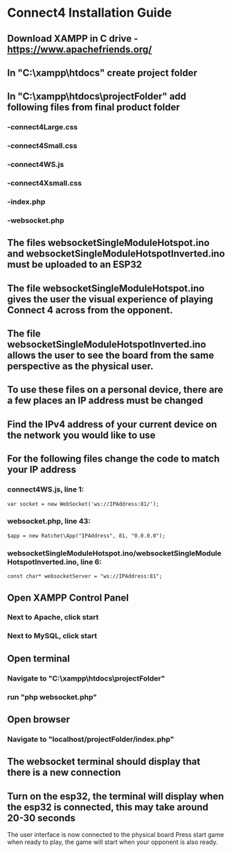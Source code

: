 # **Connect4 Installation Guide**

## Download XAMPP in C drive - https://www.apachefriends.org/

## In "C:\xampp\htdocs" create project folder

## In "C:\xampp\htdocs\projectFolder" add following files from final product folder
  ### -connect4Large.css
  ### -connect4Small.css
  ### -connect4WS.js
  ### -connect4Xsmall.css
  ### -index.php
  ### -websocket.php

## The files websocketSingleModuleHotspot.ino and websocketSingleModuleHotspotInverted.ino must be uploaded to an ESP32
## The file websocketSingleModuleHotspot.ino gives the user the visual experience of playing Connect 4 across from the opponent.
## The file websocketSingleModuleHotspotInverted.ino allows the user to see the board from the same perspective as the physical user.

## To use these files on a personal device, there are a few places an IP address must be changed
## Find the IPv4 address of your current device on the network you would like to use

## For the following files change the code to match your IP address
  ### connect4WS.js, line 1:
    var socket = new WebSocket('ws://IPAddress:81/');
  ### websocket.php, line 43:
    $app = new Ratchet\App("IPAddress", 81, "0.0.0.0");
  ### websocketSingleModuleHotspot.ino/websocketSingleModuleHotspotInverted.ino, line 6:
    const char* websocketServer = "ws://IPAddress:81";

## Open XAMPP Control Panel
  ### Next to Apache, click start
  ### Next to MySQL, click start

## Open terminal
  ### Navigate to "C:\xampp\htdocs\projectFolder"
  ### run "php websocket.php"

## Open browser
  ### Navigate to "localhost/projectFolder/index.php"

## The websocket terminal should display that there is a new connection
## Turn on the esp32, the terminal will display when the esp32 is connected, this may take around 20-30 seconds
The user interface is now connected to the physical board
Press start game when ready to play, the game will start when your opponent is also ready.
